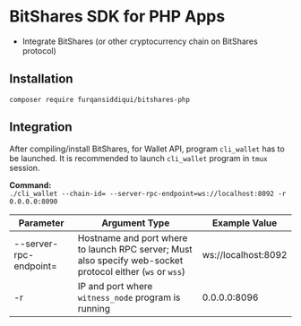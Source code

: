 # BitShares SDK for PHP Apps

* Integrate BitShares (or other cryptocurrency chain on BitShares protocol)


## Installation

`composer require furqansiddiqui/bitshares-php`

## Integration

After compiling/install BitShares, for Wallet API, program `cli_wallet` has to be launched. 
It is recommended to launch `cli_wallet` program in `tmux` session.  

**Command:**  
`./cli_wallet --chain-id= --server-rpc-endpoint=ws://localhost:8092 -r 0.0.0.0:8090`

Parameter | Argument Type | Example Value
--- | --- | ---
--server-rpc-endpoint= | Hostname and port where to launch RPC server; Must also specify web-socket protocol either (`ws` or `wss`) | ws://localhost:8092
-r | IP and port where `witness_node` program is running | 0.0.0.0:8096

